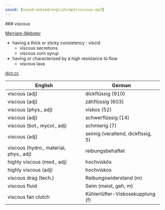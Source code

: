```yaml
---
sound: [sound:ankimd/english/mp3/viscous.mp3]
---
```


\### viscous

[Merriam-Webster](https://www.merriam-webster.com/dictionary/viscous)

- having a thick or sticky consistency : viscid
    - viscous secretions
    - viscous corn syrup
- having or characterized by a high resistance to flow
    - viscous lava

[dict.cc](https://www.dict.cc/viscous)

| English        | German       |
| -------------- | ------------ |
| viscous (adj) | dickflüssig (910) |
| viscous (adj) | zähflüssig (603) |
| viscous (phys., adj) | viskos (52) |
| viscous (adj) | schwerflüssig (14) |
| viscous (bot., mycol., adj) | schmierig (7) |
| viscous (adj) | seimig (veraltend, dickflssig, 5) |
| viscous (hydro., material, phys., adj) | reibungsbehaftet |
| highly viscous (med., adj) | hochviskös |
| highly viscous (adj) | hochviskos |
| viscous drag (tech.) | Reibungswiderstand (m) |
| viscous fluid | Seim (meist, geh, m) |
| viscous fan clutch | Kühlerlüfter-Viskosekupplung (f) |
